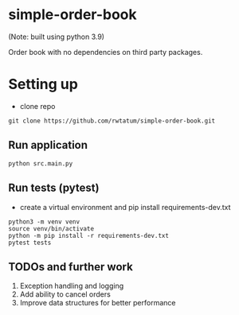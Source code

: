 # simple-order-book
(Note: built using python 3.9)

Order book with no dependencies on third party packages.

# Setting up

* clone repo
```
git clone https://github.com/rwtatum/simple-order-book.git
```

## Run application

```
python src.main.py
```

## Run tests (pytest)

* create a virtual environment and pip install requirements-dev.txt
```
python3 -m venv venv
source venv/bin/activate
python -m pip install -r requirements-dev.txt
pytest tests
```


## TODOs and further work

1. Exception handling and logging
2. Add ability to cancel orders
3. Improve data structures for better performance
